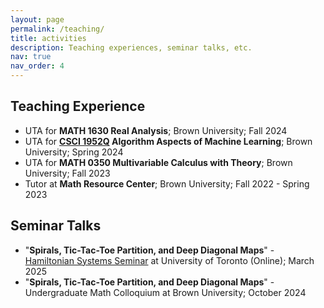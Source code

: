 ```yaml
---
layout: page
permalink: /teaching/
title: activities
description: Teaching experiences, seminar talks, etc. 
nav: true
nav_order: 4
---
```


## Teaching Experience
- UTA for **MATH 1630 Real Analysis**; Brown University; Fall 2024
- UTA for **[CSCI 1952Q](https://cs.brown.edu/people/ycheng79/csci1952qs24.html) Algorithm Aspects of Machine Learning**; Brown University; Spring 2024
- UTA for **MATH 0350 Multivariable Calculus with Theory**; Brown University; Fall 2023
- Tutor at **Math Resource Center**; Brown University; Fall 2022 - Spring 2023

## Seminar Talks
- "**Spirals, Tic-Tac-Toe Partition, and Deep Diagonal Maps**" - [Hamiltonian Systems Seminar](https://seminars.math.toronto.edu/pages/seminars?case=view_talk&talk_id=1742315400-1742297400-460) at University of Toronto (Online); March 2025
- "**Spirals, Tic-Tac-Toe Partition, and Deep Diagonal Maps**" - Undergraduate Math Colloquium at Brown University; October 2024